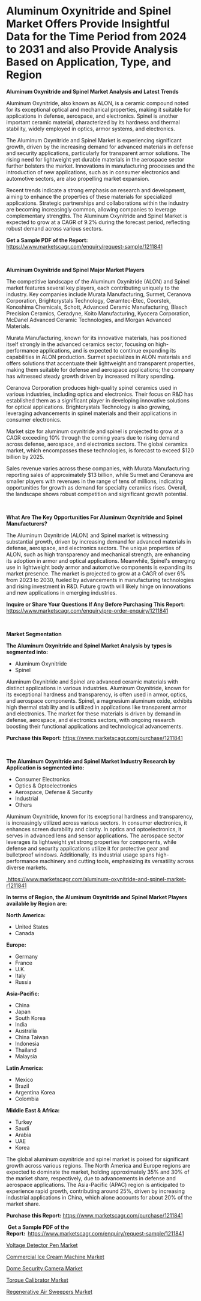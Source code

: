 <p><h1>Aluminum Oxynitride and Spinel Market Offers Provide Insightful Data for the Time Period from 2024 to 2031 and also Provide Analysis Based on Application, Type, and Region</h1></p><p><strong>Aluminum Oxynitride and Spinel Market Analysis and Latest Trends</strong></p>
<p><p>Aluminum Oxynitride, also known as ALON, is a ceramic compound noted for its exceptional optical and mechanical properties, making it suitable for applications in defense, aerospace, and electronics. Spinel is another important ceramic material, characterized by its hardness and thermal stability, widely employed in optics, armor systems, and electronics.</p><p>The Aluminum Oxynitride and Spinel Market is experiencing significant growth, driven by the increasing demand for advanced materials in defense and security applications, particularly for transparent armor solutions. The rising need for lightweight yet durable materials in the aerospace sector further bolsters the market. Innovations in manufacturing processes and the introduction of new applications, such as in consumer electronics and automotive sectors, are also propelling market expansion.</p><p>Recent trends indicate a strong emphasis on research and development, aiming to enhance the properties of these materials for specialized applications. Strategic partnerships and collaborations within the industry are becoming increasingly common, allowing companies to leverage complementary strengths. The Aluminum Oxynitride and Spinel Market is expected to grow at a CAGR of 9.2% during the forecast period, reflecting robust demand across various sectors.</p></p>
<p><strong>Get a Sample PDF of the Report:&nbsp;</strong> <a href="https://www.marketscagr.com/enquiry/request-sample/1211841?utm_campaign=1171&utm_medium=2&utm_source=Github&utm_content=ia&utm_term=06102024&utm_id=aluminum-oxynitride-and-spinel">https://www.marketscagr.com/enquiry/request-sample/1211841</a></p>
<p>&nbsp;</p>
<p><strong>Aluminum Oxynitride and Spinel Major Market Players</strong></p>
<p><p>The competitive landscape of the Aluminum Oxynitride (ALON) and Spinel market features several key players, each contributing uniquely to the industry. Key companies include Murata Manufacturing, Surmet, Ceranova Corporation, Brightcrystals Technology, Ceramtec-Etec, Coorstek, Konoshima Chemicals, Schott, Advanced Ceramic Manufacturing, Blasch Precision Ceramics, Ceradyne, Koito Manufacturing, Kyocera Corporation, McDanel Advanced Ceramic Technologies, and Morgan Advanced Materials.</p><p>Murata Manufacturing, known for its innovative materials, has positioned itself strongly in the advanced ceramics sector, focusing on high-performance applications, and is expected to continue expanding its capabilities in ALON production. Surmet specializes in ALON materials and offers solutions that accentuate their lightweight and transparent properties, making them suitable for defense and aerospace applications; the company has witnessed steady growth driven by increased military spending.</p><p>Ceranova Corporation produces high-quality spinel ceramics used in various industries, including optics and electronics. Their focus on R&D has established them as a significant player in developing innovative solutions for optical applications. Brightcrystals Technology is also growing, leveraging advancements in spinel materials and their applications in consumer electronics.</p><p>Market size for aluminum oxynitride and spinel is projected to grow at a CAGR exceeding 10% through the coming years due to rising demand across defense, aerospace, and electronics sectors. The global ceramics market, which encompasses these technologies, is forecast to exceed $120 billion by 2025.</p><p>Sales revenue varies across these companies, with Murata Manufacturing reporting sales of approximately $13 billion, while Surmet and Ceranova are smaller players with revenues in the range of tens of millions, indicating opportunities for growth as demand for specialty ceramics rises. Overall, the landscape shows robust competition and significant growth potential.</p></p>
<p>&nbsp;</p>
<p><strong>What Are The Key Opportunities For Aluminum Oxynitride and Spinel Manufacturers?</strong></p>
<p><p>The Aluminum Oxynitride (ALON) and Spinel market is witnessing substantial growth, driven by increasing demand for advanced materials in defense, aerospace, and electronics sectors. The unique properties of ALON, such as high transparency and mechanical strength, are enhancing its adoption in armor and optical applications. Meanwhile, Spinel's emerging use in lightweight body armor and automotive components is expanding its market presence. The market is projected to grow at a CAGR of over 6% from 2023 to 2030, fueled by advancements in manufacturing technologies and rising investment in R&D. Future growth will likely hinge on innovations and new applications in emerging industries.</p></p>
<p><strong>Inquire or Share Your Questions If Any Before Purchasing This Report:</strong> <a href="https://www.marketscagr.com/enquiry/pre-order-enquiry/1211841?utm_campaign=1171&utm_medium=2&utm_source=Github&utm_content=ia&utm_term=06102024&utm_id=aluminum-oxynitride-and-spinel">https://www.marketscagr.com/enquiry/pre-order-enquiry/1211841</a></p>
<p>&nbsp;</p>
<p><strong>Market Segmentation</strong></p>
<p><strong>The Aluminum Oxynitride and Spinel Market Analysis by types is segmented into:</strong></p>
<p><ul><li>Aluminum Oxynitride</li><li>Spinel</li></ul></p>
<p><p>Aluminum Oxynitride and Spinel are advanced ceramic materials with distinct applications in various industries. Aluminum Oxynitride, known for its exceptional hardness and transparency, is often used in armor, optics, and aerospace components. Spinel, a magnesium aluminum oxide, exhibits high thermal stability and is utilized in applications like transparent armor and electronics. The market for these materials is driven by demand in defense, aerospace, and electronics sectors, with ongoing research boosting their functional applications and technological advancements.</p></p>
<p><strong>Purchase this Report:&nbsp;</strong><a href="https://www.marketscagr.com/purchase/1211841?utm_campaign=1171&utm_medium=2&utm_source=Github&utm_content=ia&utm_term=06102024&utm_id=aluminum-oxynitride-and-spinel">https://www.marketscagr.com/purchase/1211841</a></p>
<p>&nbsp;</p>
<p><strong>The Aluminum Oxynitride and Spinel Market Industry Research by Application is segmented into:</strong></p>
<p><ul><li>Consumer Electronics</li><li>Optics & Optoelectronics</li><li>Aerospace, Defense & Security</li><li>Industrial</li><li>Others</li></ul></p>
<p><p>Aluminum Oxynitride, known for its exceptional hardness and transparency, is increasingly utilized across various sectors. In consumer electronics, it enhances screen durability and clarity. In optics and optoelectronics, it serves in advanced lens and sensor applications. The aerospace sector leverages its lightweight yet strong properties for components, while defense and security applications utilize it for protective gear and bulletproof windows. Additionally, its industrial usage spans high-performance machinery and cutting tools, emphasizing its versatility across diverse markets.</p></p>
<p><a href="https://www.marketscagr.com/aluminum-oxynitride-and-spinel-market-r1211841?utm_campaign=1171&utm_medium=2&utm_source=Github&utm_content=ia&utm_term=06102024&utm_id=aluminum-oxynitride-and-spinel">&nbsp;https://www.marketscagr.com/aluminum-oxynitride-and-spinel-market-r1211841</a></p>
<p><strong>In terms of Region, the Aluminum Oxynitride and Spinel Market Players available by Region are:</strong></p>
<p>
    <p> <strong> North America: </strong>
        <ul>
            <li>United States</li>
            <li>Canada</li>
        </ul>
        </p> 
    <p> <strong> Europe: </strong>
        <ul>
            <li>Germany</li>
            <li>France</li>
            <li>U.K.</li>
            <li>Italy</li>
            <li>Russia</li>
        </ul>
        </p> 
    <p> <strong> Asia-Pacific: </strong>
        <ul>
            <li>China</li>
            <li>Japan</li>
            <li>South Korea</li>
            <li>India</li>
            <li>Australia</li>
            <li>China Taiwan</li>
            <li>Indonesia</li>
            <li>Thailand</li>
            <li>Malaysia</li>
        </ul>
        </p> 
    <p> <strong> Latin America: </strong>
        <ul>
            <li>Mexico</li>
            <li>Brazil</li>
            <li>Argentina Korea</li>
            <li>Colombia</li>
        </ul>
        </p> 
    <p> <strong> Middle East & Africa: </strong>
        <ul>
            <li>Turkey</li>
            <li>Saudi</li>
            <li>Arabia</li>
            <li>UAE</li>
            <li>Korea</li>
        </ul>
    </p>
    </p>
<p><p>The global aluminum oxynitride and spinel market is poised for significant growth across various regions. The North America and Europe regions are expected to dominate the market, holding approximately 35% and 30% of the market share, respectively, due to advancements in defense and aerospace applications. The Asia-Pacific (APAC) region is anticipated to experience rapid growth, contributing around 25%, driven by increasing industrial applications in China, which alone accounts for about 20% of the market share.</p></p>
<p><strong>Purchase this Report: </strong><a href="https://www.marketscagr.com/purchase/1211841?utm_campaign=1171&utm_medium=2&utm_source=Github&utm_content=ia&utm_term=06102024&utm_id=aluminum-oxynitride-and-spinel">https://www.marketscagr.com/purchase/1211841</a></p>
<p>&nbsp;<strong>Get a Sample PDF of the Report:&nbsp;&nbsp;</strong><a href="https://www.marketscagr.com/enquiry/request-sample/1211841?utm_campaign=1171&utm_medium=2&utm_source=Github&utm_content=ia&utm_term=06102024&utm_id=aluminum-oxynitride-and-spinel">https://www.marketscagr.com/enquiry/request-sample/1211841</a></p>
<p><strong></strong></p>
<p><p><a href="https://issuu.com/reportprime-2/docs/voltage-detector-pen-market-size-20_17a9d07b51a281?utm_campaign=1171&utm_medium=2&utm_source=Github&utm_content=ia&utm_term=06102024&utm_id=aluminum-oxynitride-and-spinel">Voltage Detector Pen Market</a></p><p><a href="https://www.linkedin.com/pulse/decoding-commercial-ice-cream-machine-market-signals-growth-avije?utm_campaign=1171&utm_medium=2&utm_source=Github&utm_content=ia&utm_term=06102024&utm_id=aluminum-oxynitride-and-spinel">Commercial Ice Cream Machine Market</a></p><p><a href="https://www.linkedin.com/pulse/dome-security-camera-industry-insights-report-analyzing-market-folme?utm_campaign=1171&utm_medium=2&utm_source=Github&utm_content=ia&utm_term=06102024&utm_id=aluminum-oxynitride-and-spinel">Dome Security Camera Market</a></p><p><a href="https://www.linkedin.com/pulse/torque-calibrator-market-outlook-complete-industry-analysis-rdm2c?utm_campaign=1171&utm_medium=2&utm_source=Github&utm_content=ia&utm_term=06102024&utm_id=aluminum-oxynitride-and-spinel">Torque Calibrator Market</a></p><p><a href="https://www.linkedin.com/pulse/regenerative-air-sweepers-market-emerging-trends-future-fmhyc?utm_campaign=1171&utm_medium=2&utm_source=Github&utm_content=ia&utm_term=06102024&utm_id=aluminum-oxynitride-and-spinel">Regenerative Air Sweepers Market</a></p></p>
